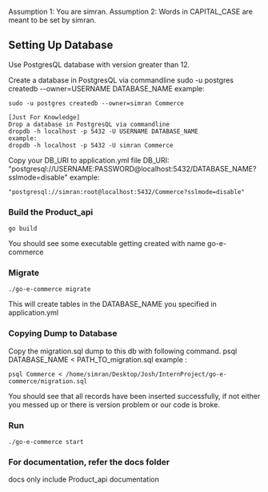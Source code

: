 Assumption 1: You are simran.
Assumption 2: Words in CAPITAL_CASE are meant to be set by simran.

## Setting Up Database
Use PostgresQL database with version greater than 12.


Create a database in PostgresQL via commandline
sudo -u postgres createdb --owner=USERNAME DATABASE_NAME
example:
```
sudo -u postgres createdb --owner=simran Commerce
```

```
[Just For Knowledge]
Drop a database in PostgresQL via commandline
dropdb -h localhost -p 5432 -U USERNAME DATABASE_NAME
example:
dropdb -h localhost -p 5432 -U simran Commerce
```

Copy your DB_URI to application.yml file
DB_URI: "postgresql://USERNAME:PASSWORD@localhost:5432/DATABASE_NAME?sslmode=disable"
example: 
```
"postgresql://simran:root@localhost:5432/Commerce?sslmode=disable"
```


### Build the Product_api
```
go build
```

You should see some executable getting created with name go-e-commerce

### Migrate
```
./go-e-commerce migrate
```

This will create tables in the DATABASE_NAME you specified in application.yml

### Copying Dump to Database
Copy the migration.sql dump to this db with following command.
psql DATABASE_NAME < PATH_TO_migration.sql
example : 
```
psql Commerce < /home/simran/Desktop/Josh/InternProject/go-e-commerce/migration.sql
```

You should see that all records have been inserted successfully, if not either you messed up or there is version problem or our code is broke.


### Run
```
./go-e-commerce start
```

### For documentation, refer the docs folder
docs only include Product_api documentation